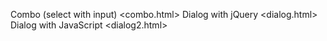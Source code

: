 Combo (select with input) <combo.html>
Dialog with jQuery <dialog.html>
Dialog with JavaScript <dialog2.html>

